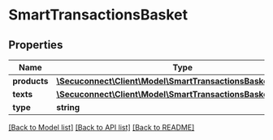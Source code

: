 # SmartTransactionsBasket

## Properties
Name | Type | Description | Notes
------------ | ------------- | ------------- | -------------
**products** | [**\Secuconnect\Client\Model\SmartTransactionsBasketProduct[]**](SmartTransactionsBasketProduct.md) | Products | [optional] 
**texts** | [**\Secuconnect\Client\Model\SmartTransactionsBasketText[]**](SmartTransactionsBasketText.md) | Texts | [optional] 
**type** | **string** | Type | [optional] 

[[Back to Model list]](../README.md#documentation-for-models) [[Back to API list]](../README.md#documentation-for-api-endpoints) [[Back to README]](../README.md)


